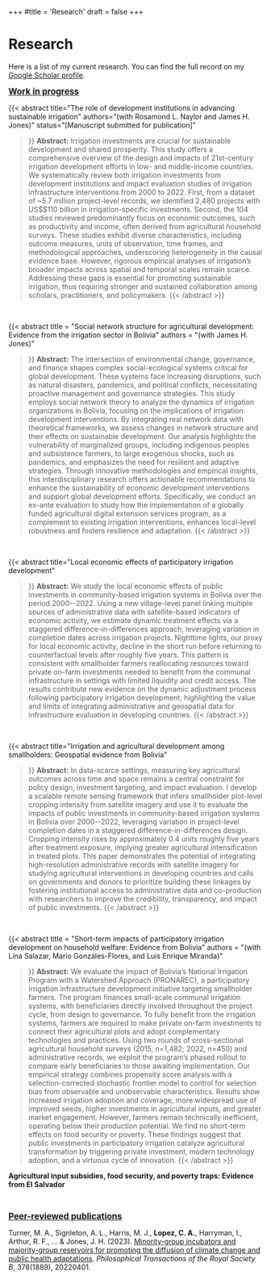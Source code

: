 +++
#title = 'Research'
draft = false
+++

<h1> Research </h1>

Here is a list of my current research. You can find the full record on my [Google Scholar profile](https://scholar.google.com/citations?user=jsBI-LQAAAAJ).


<span style="font-size: 1.2em; font-weight: bold; text-decoration: underline;">Work in progress</span>

{{< abstract 
    title="The role of development institutions in advancing sustainable irrigation"
    authors="(with Rosamond L. Naylor and James H. Jones)"
    status="[Manuscript submitted for publication]" 
>}}
**Abstract:** Irrigation investments are crucial for sustainable development and shared prosperity. This study offers a comprehensive overview of the design and impacts of 21st-century irrigation development efforts in low- and middle-income countries. We systematically review both irrigation investments from development institutions and impact evaluation studies of irrigation infrastructure interventions from 2000 to 2022. First, from a dataset of ~5.7 million project-level records, we identified 2,480 projects with US$$110 billion in irrigation-specific investments. Second, the 104 studies reviewed predominantly focus on economic outcomes, such as productivity and income, often derived from agricultural household surveys. These studies exhibit diverse characteristics, including outcome measures, units of observation, time frames, and methodological approaches, underscoring heterogeneity in the causal evidence base. However, rigorous empirical analyses of irrigation’s broader impacts across spatial and temporal scales remain scarce. Addressing these gaps is essential for promoting sustainable irrigation, thus requiring stronger and sustained collaboration among scholars, practitioners, and policymakers.
{{< /abstract >}}


<br />



{{< abstract 
    title = "Social network structure for agricultural development: Evidence from the irrigation sector in Bolivia"
    authors = "(with James H. Jones)"
>}}
**Abstract:** The intersection of environmental change, governance, and finance shapes complex social-ecological systems critical for global development. These systems face increasing disruptions, such as natural disasters, pandemics, and political conflicts, necessitating proactive management and governance strategies. This study employs social network theory to analyze the dynamics of irrigation organizations in Bolivia, focusing on the implications of irrigation development interventions. By integrating real network data with theoretical frameworks, we assess changes in network structure and their effects on sustainable development. Our analysis highlights the vulnerability of marginalized groups, including indigenous peoples and subsistence farmers, to large exogenous shocks, such as pandemics, and emphasizes the need for resilient and adaptive strategies. Through innovative methodologies and empirical insights, this interdisciplinary research offers actionable recommendations to enhance the sustainability of economic development interventions and support global development efforts. Specifically, we conduct an ex-ante evaluation to study how the implementation of a globally funded agricultural digital extension services program, as a complement to existing irrigation interventions, enhances local-level robustness and fosters resilience and adaptation.
{{< /abstract >}}

<br />



{{< abstract 
    title="Local economic effects of participatory irrigation development"
>}}
**Abstract:** We study the local economic effects of public investments in community-based irrigation systems in Bolivia over the period 2000--2022. Using a new village-level panel linking multiple sources of administrative data with satellite-based indicators of economic activity, we estimate dynamic treatment effects via a staggered difference-in-differences approach, leveraging variation in completion dates across irrigation projects. Nighttime lights, our proxy for local economic activity, decline in the short run before returning to counterfactual levels after roughly five years. This pattern is consistent with smallholder farmers reallocating resources toward private on-farm investments needed to benefit from the communal infrastructure in settings with limited liquidity and credit access. The results contribute new evidence on the dynamic adjustment process following participatory irrigation development, highlighting the value and limits of integrating administrative and geospatial data for infrastructure evaluation in developing countries.
{{< /abstract >}}

<br />


{{< abstract 
    title="Irrigation and agricultural development among smallholders: Geospatial evidence from Bolivia"
>}}
**Abstract:** In data-scarce settings, measuring key agricultural outcomes across time and space remains a central constraint for policy design, investment targeting, and impact evaluation. I develop a scalable remote sensing framework that infers smallholder plot-level cropping intensity from satellite imagery and use it to evaluate the impacts of public investments in community-based irrigation systems in Bolivia over 2000--2022, leveraging variation in project-level completion dates in a staggered difference-in-differences design. Cropping intensity rises by approximately 0.4 units roughly five years after treatment exposure, implying greater agricultural intensification in treated plots. This paper demonstrates the potential of integrating high-resolution administrative records with satellite imagery for studying agricultural interventions in developing countries and calls on governments and donors to prioritize building these linkages by fostering institutional access to administrative data and co-production with researchers to improve the credibility, transparency, and impact of public investments.
{{< /abstract >}}

<br />




{{< abstract 
    title = "Short-term impacts of participatory irrigation development on household welfare: Evidence from Bolivia"
    authors = "(with Lina Salazar, Mario Gonzáles-Flores, and Luis Enrique Miranda)"
>}}
**Abstract:**  We evaluate the impact of Bolivia’s National Irrigation Program with a Watershed Approach (PRONAREC), a participatory irrigation infrastructure development initiative targeting smallholder farmers. The program finances small-scale communal irrigation systems, with beneficiaries directly involved throughout the project cycle, from design to governance. To fully benefit from the irrigation systems, farmers are required to make private on-farm investments to connect their agricultural plots and adopt complementary technologies and practices. Using two rounds of cross-sectional agricultural household surveys (2015, n=1,482; 2022, n=450) and administrative records, we exploit the program’s phased rollout to compare early beneficiaries to those awaiting implementation. Our empirical strategy combines propensity score analysis with a selection-corrected stochastic frontier model to control for selection bias from observable and unobservable characteristics. Results show increased irrigation adoption and coverage, more widespread use of improved seeds, higher investments in agricultural inputs, and greater market engagement. However, farmers remain technically inefficient, operating below their production potential. We find no short-term effects on food security or poverty. These findings suggest that public investments in participatory irrigation catalyze agricultural transformation by triggering private investment, modern technology adoption, and a virtuous cycle of innovation.
{{< /abstract >}}



**Agricultural input subsidies, food security, and poverty traps: Evidence from El Salvador**




<br />

<span style="font-size: 1.2em; font-weight: bold; text-decoration: underline;">Peer-reviewed publications</span>

Turner, M. A., Signleton, A. L., Harris, M. J., **Lopez, C. A.**, Harryman, I., Arthur, R. F., ... & Jones, J. H. (2023). [Minority-group incubators and majority-group reservoirs for promoting the diffusion of climate change and public health adaptations](https://doi.org/10.1098/rstb.2022.0401). *Philosophical Transactions of the Royal Society B*, 378(1889), 20220401.